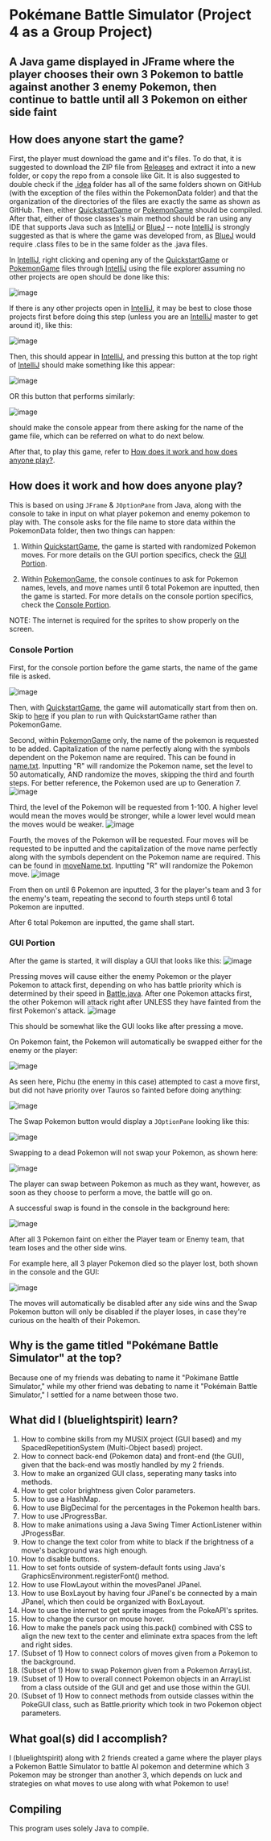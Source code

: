 # Pokémane Battle Simulator (Project 4 as a Group Project)
## A Java game displayed in JFrame where the player chooses their own 3 Pokemon to battle against another 3 enemy Pokemon, then continue to battle until all 3 Pokemon on either side faint

## How does anyone start the game?

First, the player must download the game and it's files. To do that, it is suggested to download the ZIP file from [Releases](https://github.com/bluelightspirit/Project4/releases) and extract it into a new folder, or copy the repo from a console like Git. It is also suggested to double check if the [.idea](https://github.com/bluelightspirit/Project4/tree/main/.idea) folder has all of the same folders shown on GitHub (with the exception of the files within the PokemonData folder) and that the organization of the directories of the files are exactly the same as shown as GitHub. Then, either [QuickstartGame](https://github.com/bluelightspirit/Project4/blob/main/QuickstartGame.java) or [PokemonGame](https://github.com/bluelightspirit/Project4/blob/main/PokemonGame.java) should be compiled. After that, either of those classes's main method should be ran using any IDE that supports Java such as [IntelliJ](https://www.jetbrains.com/idea/download/) or [BlueJ](https://www.bluej.org/) -- note [IntelliJ](https://www.jetbrains.com/idea/download/) is strongly suggested as that is where the game was developed from, as [BlueJ](https://www.bluej.org/) would require .class files to be in the same folder as the .java files. 

In [IntelliJ](https://www.jetbrains.com/idea/download/), right clicking and opening any of the [QuickstartGame](https://github.com/bluelightspirit/Project4/blob/main/QuickstartGame.java) or [PokemonGame](https://github.com/bluelightspirit/Project4/blob/main/PokemonGame.java) files through [IntelliJ](https://www.jetbrains.com/idea/download/) using the file explorer assuming no other projects are open should be done like this:

![image](https://user-images.githubusercontent.com/22280271/236398926-9ebf9600-0252-4f8b-860a-d4f4d7ac4836.png)

If there is any other projects open in [IntelliJ](https://www.jetbrains.com/idea/download/), it may be best to close those projects first before doing this step (unless you are an [IntelliJ](https://www.jetbrains.com/idea/download/) master to get around it), like this:

![image](https://user-images.githubusercontent.com/22280271/236399315-edd1f689-fb0e-4151-ac16-e0bdcfdc1a90.png)

Then, this should appear in [IntelliJ](https://www.jetbrains.com/idea/download/), and pressing this button at the top right of [IntelliJ](https://www.jetbrains.com/idea/download/) should make something like this appear:

![image](https://user-images.githubusercontent.com/22280271/236397478-e34dcac0-df10-461b-918f-c966c2d797ec.png)

OR this button that performs similarly:

![image](https://user-images.githubusercontent.com/22280271/236397768-0f2e6bea-b367-4a6f-a17c-3da2ff795691.png)

should make the console appear from there asking for the name of the game file, which can be referred on what to do next below.

After that, to play this game, refer to [How does it work and how does anyone play?](https://github.com/bluelightspirit/Project4/tree/main#how-does-it-work-and-how-does-anyone-play).

## How does it work and how does anyone play?

This is based on using `JFrame` & `JOptionPane` from Java, along with the console to take in input on what player pokemon and enemy pokemon to play with.
The console asks for the file name to store data within the PokemonData folder, then two things can happen:
1) Within [QuickstartGame](https://github.com/bluelightspirit/Project4/blob/main/QuickstartGame.java), the game is started with randomized Pokemon moves. For more details on the GUI portion specifics, check the [GUI Portion](https://github.com/bluelightspirit/Project4#gui-portion).

2) Within [PokemonGame](https://github.com/bluelightspirit/Project4/blob/main/PokemonGame.java), the console continues to ask for Pokemon names, levels, and move names until 6 total Pokemon are inputted, then the game is started.
For more details on the console portion specifics, check the [Console Portion](https://github.com/bluelightspirit/Project4#console-portion).

NOTE: The internet is required for the sprites to show properly on the screen.

### Console Portion
First, for the console portion before the game starts, the name of the game file is asked.

![image](https://user-images.githubusercontent.com/22280271/236382805-fb5a3a39-b85a-4c15-b33c-58e9915c2157.png)

Then, with [QuickstartGame](https://github.com/bluelightspirit/Project4/blob/main/QuickstartGame.java), the game will automatically start from then on. Skip to [here](https://github.com/bluelightspirit/Project4#gui-portion) if you plan to run with QuickstartGame rather than PokemonGame.

Second, within [PokemonGame](https://github.com/bluelightspirit/Project4/blob/main/PokemonGame.java) only, the name of the pokemon is requested to be added. Capitalization of the name perfectly along with the symbols dependent on the Pokemon name are required. This can be found in [name.txt](https://github.com/bluelightspirit/Project4/blob/main/.idea/name.txt).
Inputting "R" will randomize the Pokemon name, set the level to 50 automatically, AND randomize the moves, skipping the third and fourth steps.
For better reference, the Pokemon used are up to Generation 7.
![image](https://user-images.githubusercontent.com/22280271/236382989-f5c0ac89-1564-4b96-a991-708a9371e5dc.png)

Third, the level of the Pokemon will be requested from 1-100. A higher level would mean the moves would be stronger, while a lower level would mean the moves would be weaker.
![image](https://user-images.githubusercontent.com/22280271/236383218-f5642724-c051-4c57-8857-f60c4a675fd3.png)

Fourth, the moves of the Pokemon will be requested. Four moves will be requested to be inputted and the capitalization of the move name perfectly along with the symbols dependent on the Pokemon name are required. This can be found in [moveName.txt](https://github.com/bluelightspirit/Project4/blob/main/.idea/moveName.txt).
Inputting "R" will randomize the Pokemon move.
![image](https://user-images.githubusercontent.com/22280271/236383350-55edd0d4-013d-4803-a8e4-c5053cebbaf0.png)

From then on until 6 Pokemon are inputted, 3 for the player's team and 3 for the enemy's team, repeating the second to fourth steps until 6 total Pokemon are inputted.

After 6 total Pokemon are inputted, the game shall start.

### GUI Portion
After the game is started, it will display a GUI that looks like this:
![image](https://user-images.githubusercontent.com/22280271/236383998-05e202d4-1d4d-4940-ac5e-5e331ddca965.png)

Pressing moves will cause either the enemy Pokemon or the player Pokemon to attack first, depending on who has battle priority which is determined by their speed in [Battle.java](https://github.com/bluelightspirit/Project4/blob/main/Battle.java).
After one Pokemon attacks first, the other Pokemon will attack right after UNLESS they have fainted from the first Pokemon's attack.
![image](https://user-images.githubusercontent.com/22280271/236384226-1dceee87-98fb-47d9-905a-9bffe2b1a49f.png)

This should be somewhat like the GUI looks like after pressing a move.

On Pokemon faint, the Pokemon will automatically be swapped either for the enemy or the player:

![image](https://user-images.githubusercontent.com/22280271/236384283-b43333af-0b49-40e6-aed9-15f374038694.png)

As seen here, Pichu (the enemy in this case) attempted to cast a move first, but did not have priority over Tauros so fainted before doing anything:

![image](https://user-images.githubusercontent.com/22280271/236384535-7849d53d-02e4-46c1-bf74-cf10e5effcf6.png)

The Swap Pokemon button would display a `JOptionPane` looking like this:

![image](https://user-images.githubusercontent.com/22280271/236384604-42a5f9a0-728b-4236-932f-59594f3ddf0e.png)

Swapping to a dead Pokemon will not swap your Pokemon, as shown here:

![image](https://user-images.githubusercontent.com/22280271/236384726-50d387d0-b451-49e4-b1ac-97abc1ad16b8.png)

The player can swap between Pokemon as much as they want, however, as soon as they choose to perform a move, the battle will go on.

A successful swap is found in the console in the background here:

![image](https://user-images.githubusercontent.com/22280271/236384935-f67caafb-7cf7-42c1-85b3-8ca3087ed8ab.png)

After all 3 Pokemon faint on either the Player team or Enemy team, that team loses and the other side wins.

For example here, all 3 player Pokemon died so the player lost, both shown in the console and the GUI:

![image](https://user-images.githubusercontent.com/22280271/236385087-659e9261-52e4-48dd-85ef-62f40d5605a9.png)

The moves will automatically be disabled after any side wins and the Swap Pokemon button will only be disabled if the player loses, in case they're curious on the health of their Pokemon.

## Why is the game titled "Pokémane Battle Simulator" at the top?

Because one of my friends was debating to name it "Pokimane Battle Simulator," while my other friend was debating to name it "Pokémain Battle Simulator," I settled for a name between those two.

## What did I (bluelightspirit) learn?

1) How to combine skills from my MUSIX project (GUI based) and my SpacedRepetitionSystem (Multi-Object based) project.
2) How to connect back-end (Pokemon data) and front-end (the GUI), given that the back-end was mostly handled by my 2 friends.
3) How to make an organized GUI class, seperating many tasks into methods.
4) How to get color brightness given Color parameters.
5) How to use a HashMap.
6) How to use BigDecimal for the percentages in the Pokemon health bars.
7) How to use JProgressBar.
8) How to make animations using a Java Swing Timer ActionListener within JProgessBar.
9) How to change the text color from white to black if the brightness of a move's background was high enough.
10) How to disable buttons.
11) How to set fonts outside of system-default fonts using Java's GraphicsEnvironment.registerFont() method.
12) How to use FlowLayout within the movesPanel JPanel.
13) How to use BoxLayout by having four JPanel's be connected by a main JPanel, which then could be organized with BoxLayout.
14) How to use the internet to get sprite images from the PokeAPI's sprites.
15) How to change the cursor on mouse hover.
16) How to make the panels pack using this.pack() combined with CSS to align the new text to the center and eliminate extra spaces from the left and right sides.
17) (Subset of 1) How to connect colors of moves given from a Pokemon to the background.
18) (Subset of 1) How to swap Pokemon given from a Pokemon ArrayList.
19) (Subset of 1) How to overall connect Pokemon objects in an ArrayList from a class outside of the GUI and get and use those within the GUI.
20) (Subset of 1) How to connect methods from outside classes within the PokeGUI class, such as Battle.priority which took in two Pokemon object parameters.

## What goal(s) did I accomplish?

I (bluelightspirit) along with 2 friends created a game where the player plays a Pokemon Battle Simulator to battle AI pokemon and determine which 3 Pokemon may be stronger than another 3, which
  depends on luck and strategies on what moves to use along with what Pokemon to use!

## Compiling

This program uses solely Java to compile.
